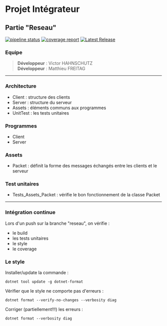 # Projet Intégrateur
## Partie "Reseau"

[![pipeline status](https://git.unistra.fr/projet-integrateur-5b/pi_carcassonne/badges/reseau/pipeline.svg)](https://git.unistra.fr/projet-integrateur-5b/pi_carcassonne/-/commits/reseau) [![coverage report](https://git.unistra.fr/projet-integrateur-5b/pi_carcassonne/badges/reseau/coverage.svg)](https://git.unistra.fr/projet-integrateur-5b/pi_carcassonne/-/commits/reseau) [![Latest Release](https://git.unistra.fr/projet-integrateur-5b/pi_carcassonne/-/badges/release.svg)](https://git.unistra.fr/projet-integrateur-5b/pi_carcassonne/-/releases)

### Equipe

> **Développeur** : Victor HAHNSCHUTZ <br>
> **Développeur** : Matthieu FREITAG
----
### Architecture

- Client : structure des clients
- Server : structure du serveur
- Assets : éléments communs aux programmes
- UnitTest : les tests unitaires

### Programmes

- Client
- Server

### Assets

- Packet : définit la forme des messages échangés entre les clients et le serveur

### Test unitaires
- Tests_Assets_Packet : vérifie le bon fonctionnement de la classe Packet
----
### Intégration continue

Lors d'un push sur la branche "reseau", on vérifie :
- le build
- les tests unitaires
- le style
- le coverage

### Le style

Installer/update la commande : 
```
dotnet tool update -g dotnet-format
```
Vérifier que le style ne comporte pas d'erreurs :
```
dotnet format --verify-no-changes --verbosity diag
```
Corriger (partiellement!!!) les erreurs :
```
dotnet format --verbosity diag
```




